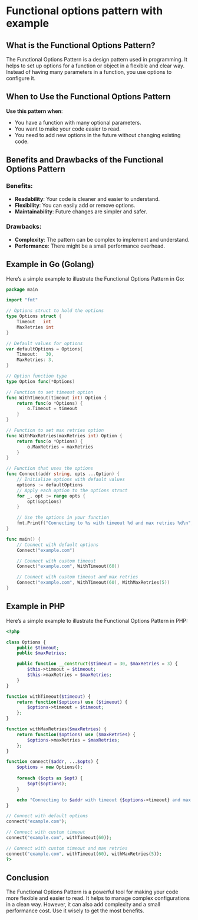 # Functional options pattern with example


## What is the Functional Options Pattern?

The Functional Options Pattern is a design pattern used in programming. It helps to set up options for a function or object in a flexible and clear way. Instead of having many parameters in a function, you use options to configure it.

<!--more-->

## When to Use the Functional Options Pattern

**Use this pattern when**:
- You have a function with many optional parameters.
- You want to make your code easier to read.
- You need to add new options in the future without changing existing code.

## Benefits and Drawbacks of the Functional Options Pattern

### Benefits:
- **Readability**: Your code is cleaner and easier to understand.
- **Flexibility**: You can easily add or remove options.
- **Maintainability**: Future changes are simpler and safer.

### Drawbacks:
- **Complexity**: The pattern can be complex to implement and understand.
- **Performance**: There might be a small performance overhead.

## Example in Go (Golang)

Here’s a simple example to illustrate the Functional Options Pattern in Go:

```go
package main

import "fmt"

// Options struct to hold the options
type Options struct {
    Timeout   int
    MaxRetries int
}

// Default values for options
var defaultOptions = Options{
    Timeout:   30,
    MaxRetries: 3,
}

// Option function type
type Option func(*Options)

// Function to set timeout option
func WithTimeout(timeout int) Option {
    return func(o *Options) {
        o.Timeout = timeout
    }
}

// Function to set max retries option
func WithMaxRetries(maxRetries int) Option {
    return func(o *Options) {
        o.MaxRetries = maxRetries
    }
}

// Function that uses the options
func Connect(addr string, opts ...Option) {
    // Initialize options with default values
    options := defaultOptions
    // Apply each option to the options struct
    for _, opt := range opts {
        opt(&options)
    }

    // Use the options in your function
    fmt.Printf("Connecting to %s with timeout %d and max retries %d\n", addr, options.Timeout, options.MaxRetries)
}

func main() {
    // Connect with default options
    Connect("example.com")

    // Connect with custom timeout
    Connect("example.com", WithTimeout(60))

    // Connect with custom timeout and max retries
    Connect("example.com", WithTimeout(60), WithMaxRetries(5))
}
```

## Example in PHP

Here’s a simple example to illustrate the Functional Options Pattern in PHP:

```php
<?php

class Options {
    public $timeout;
    public $maxRetries;

    public function __construct($timeout = 30, $maxRetries = 3) {
        $this->timeout = $timeout;
        $this->maxRetries = $maxRetries;
    }
}

function withTimeout($timeout) {
    return function($options) use ($timeout) {
        $options->timeout = $timeout;
    };
}

function withMaxRetries($maxRetries) {
    return function($options) use ($maxRetries) {
        $options->maxRetries = $maxRetries;
    };
}

function connect($addr, ...$opts) {
    $options = new Options();
    
    foreach ($opts as $opt) {
        $opt($options);
    }

    echo "Connecting to $addr with timeout {$options->timeout} and max retries {$options->maxRetries}\n";
}

// Connect with default options
connect("example.com");

// Connect with custom timeout
connect("example.com", withTimeout(60));

// Connect with custom timeout and max retries
connect("example.com", withTimeout(60), withMaxRetries(5));
?>
```

## Conclusion

The Functional Options Pattern is a powerful tool for making your code more flexible and easier to read. It helps to manage complex configurations in a clean way. However, it can also add complexity and a small performance cost. Use it wisely to get the most benefits.

